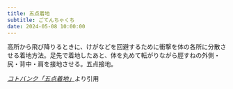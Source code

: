 ```yaml
---
title: 五点着地
subtitle: ごてんちゃくち
date: 2024-05-08 10:00:00
---
```


高所から飛び降りるときに、けがなどを回避するために衝撃を体の各所に分散させる着地方法。足先で着地したあと、体を丸めて転がりながら脛すねの外側・尻・背中・肩を接地させる。五点接地。

<cite>[コトバンク「五点着地」](https://kotobank.jp/word/%E4%BA%94%E7%82%B9%E7%9D%80%E5%9C%B0)</cite>より引用